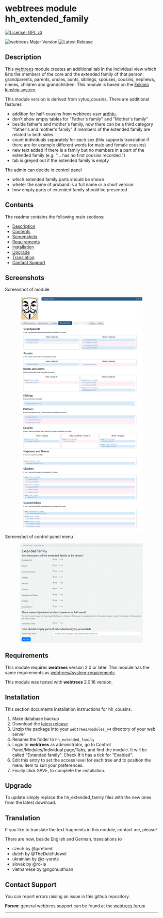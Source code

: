 # webtrees module hh_extended_family

[![License: GPL v3](https://img.shields.io/badge/License-GPL%20v3-blue.svg)](http://www.gnu.org/licenses/gpl-3.0)

![webtrees Major Version](https://img.shields.io/badge/webtrees-v2.x-green)
![Latest Release](https://img.shields.io/github/v/release/hartenthaler/hh_extended_family)

<a name="Description"></a>

## Description

This [webtrees](https://www.webtrees.net) module creates an additional tab in the Individual view which lists the members of the core and the extended family of that person:
grandparents, parents, uncles, aunts, siblings, spouses, cousins, nephews, nieces, children and grandchildren.
This module is based on the [Eskimo kinship system](https://en.wikipedia.org/wiki/Kinship_terminology).

This module version is derived from vytux_cousins. There are additional features
* addition for half-cousins from webtrees user [ardhtu](https://www.webtrees.net/index.php/en/forum/2-open-discussion/35751-vytux-cousins-children-of-half-sibblings-will-not-be-recognized-as-cousins#85279).
* don't show empty tables for "Father's family" and "Mother's family"
* beside father's and mother's family, now there can be a third category "father's and mother's family" if members of the extended family are related to both sides
* count individuals separately for each sex (this supports translation if there are for example different words for male and female cousins)
* new text added if there is a family but no members in a part of the extended family (e.g. "... has no first cousins recorded.")
* tab is greyed out if the extended family is empty

The admin can decide in control panel 
* which extended family parts should be shown
* wheter the name of proband is a full name or a short version
* how empty parts of extended family should be presented

<a name="Contents"></a>

## Contents

The readme contains the following main sections:

*   [Description](#Description)
*   [Contents](#Contents)
*   [Screenshots](#Screenshots)
*   [Requirements](#Requirements)
*   [Installation](#Installation)
*   [Upgrade](#upgrade)
*   [Translation](#translation)
*   [Contact Support](#Support)

<a name="Screenshots"></a>

## Screenshots

Screenshot of module
<p align="center"><img src="screenshot.png" alt="Screenshot" align="center" width="80%"></p>

Screenshot of control panel menu
<p align="center"><img src="screenshot_control_panel.png" alt="Screenshot control panel" align="center" width="80%"></p>

<a name="Requirements"></a>

## Requirements

This module requires **webtrees** version 2.0 or later.
This module has the same requirements as [webtrees#system-requirements](https://github.com/fisharebest/webtrees#system-requirements).

This module was tested with **webtrees** 2.0.16 version.

<a name="Installation"></a>

## Installation

This section documents installation instructions for hh_cousins.

1. Make database backup
1. Download the [latest release](https://github.com/hartenthaler/hh_extended_family/releases/latest)
1. Unzip the package into your `webtrees/modules_v4` directory of your web server
1. Rename the folder to `hh_extended_family`
1. Login to **webtrees** as administrator, go to <span class="pointer">Control Panel/Modules/Individual page/Tabs</span>, and find the module. It will be called "Extended family". Check if it has a tick for "Enabled".
1. Edit this entry to set the access level for each tree and to position the menu item to suit your preferences.
1. Finally click SAVE, to complete the installation.

<a name="upgrade"></a>

## Upgrade

To update simply replace the hh_extended_family files with the new ones from the latest download.

<a name="translation"></a>

## Translation

If you like to translate the text fragments in this module, contact me, please!

There are now, beside English and German, translations to
* czech by @jpretired
* dutch by @TheDutchJewel
* ukrainian by @z-yurets
* slovak by @ro-la
* vietnamese by @ngohuuthuan


<a name="Support"></a>

## Contact Support

You can report errors raising an issue in this github repository.

<span style="font-weight: bold;">Forum: </span>general webtrees support can be found at the [webtrees forum](http://www.webtrees.net/)

* * *
